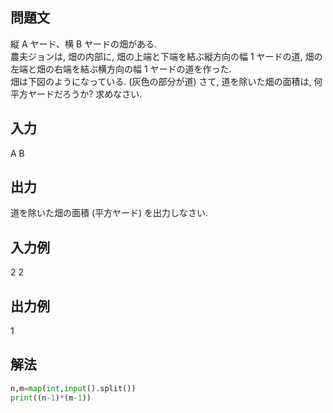 ## 問題文
縦 
A ヤード、横 
B ヤードの畑がある.  
農夫ジョンは, 畑の内部に, 畑の上端と下端を結ぶ縦方向の幅 1 ヤードの道, 畑の左端と畑の右端を結ぶ横方向の幅 1 ヤードの道を作った.  
畑は下図のようになっている. (灰色の部分が道)
さて, 道を除いた畑の面積は, 何平方ヤードだろうか? 求めなさい.
## 入力
A B
## 出力
道を除いた畑の面積 (平方ヤード) を出力しなさい.
## 入力例
2 2
## 出力例
1
## 解法

```python
n,m=map(int,input().split())
print((n-1)*(m-1))